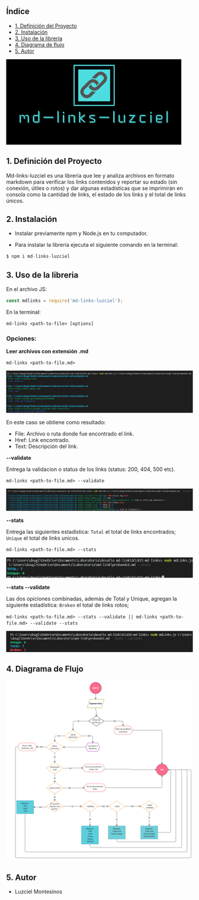 
## Índice

* [1. Definición del Proyecto](#1-Definición-del-Proyecto)
* [2. Instalación](#2-Instalación)
* [3. Uso de la libreria](#3-Uso-de-la-libreria)
* [4. Diagrama de flujo](#4-Diagrama-de-flujo)
* [5. Autor](#5-Autor)


![logo](https://github.com/luzciel/SCL015-md-links/blob/master/image/logo.png)


## 1. Definición del Proyecto

Md-links-luzciel es una libreria que lee y analiza archivos en formato markdown para verificar los links contenidos y reportar su estado (sin conexión, útiles o rotos) y dar algunas estadísticas que se imprimirán en consola como la cantidad de links, el estado de los links y  el total de links únicos.


## 2. Instalación

* Instalar previamente npm y Node.js en tu computador.

* Para instalar la librería ejecuta el siguiente comando en la terminal:

```js
$ npm i md-links-luzciel
```
## 3. Uso de la libreria

 En el archivo JS:

```js
const mdlinks = require('md-links-luzciel');   
```

En la terminal:
 ```
md-links <path-to-file> [options]   
```


### Opciones:

**Leer archivos con extensión .md**

 ```
md-links <path-to-file.md>   
```
![opcion file](https://github.com/luzciel/SCL015-md-links/blob/master/image/opcion-file.png)

En este caso se obtiene como resultado:
- File: Archivo o ruta donde fue encontrado el link.
- Href: Link encontrado.
- Text: Descripción del link.

**--validate**

Entrega la validacion o status de los links (status: 200, 404, 500 etc).

 ```
md-links <path-to-file.md> --validate  
```
![opcion validate](https://github.com/luzciel/SCL015-md-links/blob/master/image/validate.png)


**--stats**

Entrega las siguientes estadística: `Total` el total de links encontrados; `Unique` el total de links unicos.

 ```
md-links <path-to-file.md> --stats  
```

![opcion stats](https://github.com/luzciel/SCL015-md-links/blob/master/image/stats.png)


**--stats --validate**

Las dos opiciones combinadas, además de Total y Unique, agregan la siguiente estadística: `Broken` el total de links rotos;

`md-links <path-to-file.md> --stats --validate || md-links <path-to-file.md> --validate --stats`

![opcion stats and validate](https://github.com/luzciel/SCL015-md-links/blob/master/image/validate-stats.png)


## 4. Diagrama de Flujo
![opcion validate and stats](https://github.com/luzciel/SCL015-md-links/blob/master/image/diagrama-de-flujo.png)

## 5. Autor
* Luzciel Montesinos

